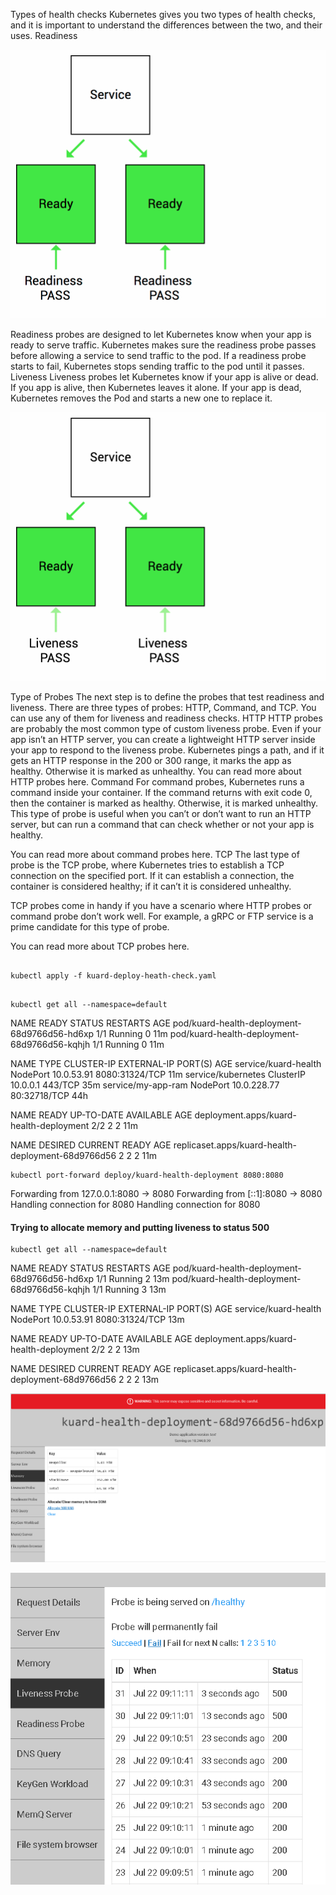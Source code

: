 Types of health checks
Kubernetes gives you two types of health checks, and it is important to understand the differences between the two, and their uses.
Readiness

![Readiness](google-kubernetes-probe-readiness.gif)

Readiness probes are designed to let Kubernetes know when your app is ready to serve traffic. Kubernetes makes sure the readiness probe passes before allowing a service to send traffic to the pod. If a readiness probe starts to fail, Kubernetes stops sending traffic to the pod until it passes.
Liveness
Liveness probes let Kubernetes know if your app is alive or dead. If you app is alive, then Kubernetes leaves it alone. If your app is dead, Kubernetes removes the Pod and starts a new one to replace it.

![Liveness](google-kubernetes-probe-liveness.gif)

Type of Probes
The next step is to define the probes that test readiness and liveness. There are three types of probes: HTTP, Command, and TCP. You can use any of them for liveness and readiness checks.
HTTP
HTTP probes are probably the most common type of custom liveness probe. Even if your app isn’t an HTTP server, you can create a lightweight HTTP server inside your app to respond to the liveness probe. Kubernetes pings a path, and if it gets an HTTP response in the 200 or 300 range, it marks the app as healthy. Otherwise it is marked as unhealthy.
You can read more about HTTP probes here.
Command
For command probes, Kubernetes runs a command inside your container. If the command returns with exit code 0, then the container is marked as healthy. Otherwise, it is marked unhealthy. This type of probe is useful when you can’t or don’t want to run an HTTP server, but can run a command that can check whether or not your app is healthy.

You can read more about command probes here.
TCP
The last type of probe is the TCP probe, where Kubernetes tries to establish a TCP connection on the specified port. If it can establish a connection, the container is considered healthy; if it can’t it is considered unhealthy.

TCP probes come in handy if you have a scenario where HTTP probes or command probe don’t work well. For example, a gRPC or FTP service is a prime candidate for this type of probe.

You can read more about TCP probes here.



```console

kubectl apply -f kuard-deploy-heath-check.yaml


```

```console
kubectl get all --namespace=default
```
NAME                                           READY   STATUS    RESTARTS   AGE
pod/kuard-health-deployment-68d9766d56-hd6xp   1/1     Running   0          11m
pod/kuard-health-deployment-68d9766d56-kqhjh   1/1     Running   0          11m

NAME                   TYPE        CLUSTER-IP    EXTERNAL-IP   PORT(S)          AGE
service/kuard-health   NodePort    10.0.53.91    <none>        8080:31324/TCP   11m
service/kubernetes     ClusterIP   10.0.0.1      <none>        443/TCP          35m
service/my-app-ram     NodePort    10.0.228.77   <none>        80:32718/TCP     44h

NAME                                      READY   UP-TO-DATE   AVAILABLE   AGE
deployment.apps/kuard-health-deployment   2/2     2            2           11m

NAME                                                 DESIRED   CURRENT   READY   AGE
replicaset.apps/kuard-health-deployment-68d9766d56   2         2         2       11m

```console
kubectl port-forward deploy/kuard-health-deployment 8080:8080
```
Forwarding from 127.0.0.1:8080 -> 8080
Forwarding from [::1]:8080 -> 8080
Handling connection for 8080
Handling connection for 8080



#### Trying to allocate memory and putting liveness to status 500
```console
kubectl get all --namespace=default
```

NAME                                           READY   STATUS    RESTARTS   AGE
pod/kuard-health-deployment-68d9766d56-hd6xp   1/1     Running   2          13m
pod/kuard-health-deployment-68d9766d56-kqhjh   1/1     Running   3          13m

NAME                   TYPE        CLUSTER-IP    EXTERNAL-IP   PORT(S)          AGE
service/kuard-health   NodePort    10.0.53.91    <none>        8080:31324/TCP   13m


NAME                                      READY   UP-TO-DATE   AVAILABLE   AGE
deployment.apps/kuard-health-deployment   2/2     2            2           13m

NAME                                                 DESIRED   CURRENT   READY   AGE
replicaset.apps/kuard-health-deployment-68d9766d56   2         2         2       13m




![kuard memory allocation](kuard_memory.png)

![kuard liveness](kuard_liveness.png)